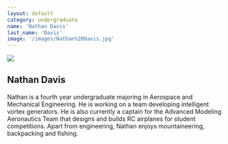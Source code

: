 ```yaml
---
layout: default
category: undergraduate
name: 'Nathan Davis'
last_name: 'Davis'
image: '/images/Nathan%20Davis.jpg'
---
```


<img src="{{ page.image }}">

<h2 class="team-title">Nathan Davis</h2>
<h4 class="team-position"></h4>
<p>Nathan is a fourth year undergraduate majoring in Aerospace and Mechanical Engineering. He is working on a team developing intelligent vortex generators. He is also currently a captain for the Advanced Modeling Aeronautics Team that designs and builds RC airplanes for student competitions. Apart from engineering, Nathan enjoys mountaineering, backpacking and fishing.</p>
<ul class="team-member-other-info"></ul>
